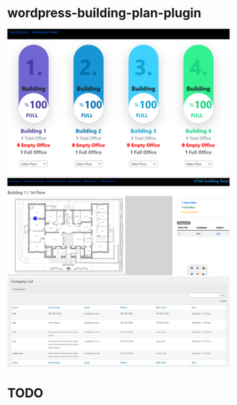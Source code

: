 
# wordpress-building-plan-plugin

<img src='https://github.com/stnc/wordpress-building-plan-plugin/blob/main/s1.png?raw=true' >
<img src='https://github.com/stnc/wordpress-building-plan-plugin/blob/main/s2.png?raw=true'>
<img src='https://github.com/stnc/wordpress-building-plan-plugin/blob/main/s3.png?raw=true'>

# TODO

